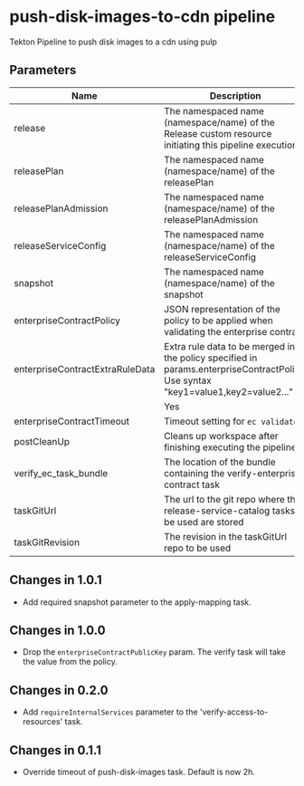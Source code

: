 # push-disk-images-to-cdn pipeline

Tekton Pipeline to push disk images to a cdn using pulp

## Parameters

| Name                            | Description                                                                                            | Optional | Default value  |
|---------------------------------|--------------------------------------------------------------------------------------------------------|----------|----------------|
| release                         | The namespaced name (namespace/name) of the Release custom resource initiating this pipeline execution | No       | -              |
| releasePlan                     | The namespaced name (namespace/name) of the releasePlan                                                | No       | -              |
| releasePlanAdmission            | The namespaced name (namespace/name) of the releasePlanAdmission                                       | No       | -              |
| releaseServiceConfig            | The namespaced name (namespace/name) of the releaseServiceConfig                                       | No       | -              |
| snapshot                        | The namespaced name (namespace/name) of the snapshot                                                   | No       | -              |
| enterpriseContractPolicy        | JSON representation of the policy to be applied when validating the enterprise contract                | No       | -              |
| enterpriseContractExtraRuleData | Extra rule data to be merged into the policy specified in params.enterpriseContractPolicy. Use syntax "key1=value1,key2=value2..." 
                                                                                                                                           | Yes      | pipeline_intention=release |
| enterpriseContractTimeout       | Timeout setting for `ec validate`                                                                      | Yes      | 10m0s           |
| postCleanUp                     | Cleans up workspace after finishing executing the pipeline                                             | Yes      | true            |
| verify_ec_task_bundle           | The location of the bundle containing the verify-enterprise-contract task                              | No       | -               |
| taskGitUrl                      | The url to the git repo where the release-service-catalog tasks to be used are stored                  | Yes | https://github.com/konflux-ci/release-service-catalog.git |
| taskGitRevision                 | The revision in the taskGitUrl repo to be used                                                         | No       | -               |

## Changes in 1.0.1
* Add required snapshot parameter to the apply-mapping task.

## Changes in 1.0.0
* Drop the `enterpriseContractPublicKey` param. The verify task will take the value from the policy.

## Changes in 0.2.0
* Add `requireInternalServices` parameter to the 'verify-access-to-resources' task.

## Changes in 0.1.1
* Override timeout of push-disk-images task. Default is now 2h.
